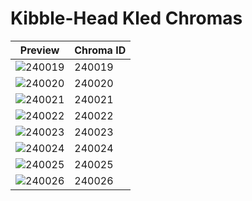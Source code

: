 # Kibble-Head Kled Chromas

| Preview | Chroma ID |
|---------|-----------|
| ![240019](https://raw.communitydragon.org/latest/plugins/rcp-be-lol-game-data/global/default/v1/champion-chroma-images/240/240019.png) | 240019 |
| ![240020](https://raw.communitydragon.org/latest/plugins/rcp-be-lol-game-data/global/default/v1/champion-chroma-images/240/240020.png) | 240020 |
| ![240021](https://raw.communitydragon.org/latest/plugins/rcp-be-lol-game-data/global/default/v1/champion-chroma-images/240/240021.png) | 240021 |
| ![240022](https://raw.communitydragon.org/latest/plugins/rcp-be-lol-game-data/global/default/v1/champion-chroma-images/240/240022.png) | 240022 |
| ![240023](https://raw.communitydragon.org/latest/plugins/rcp-be-lol-game-data/global/default/v1/champion-chroma-images/240/240023.png) | 240023 |
| ![240024](https://raw.communitydragon.org/latest/plugins/rcp-be-lol-game-data/global/default/v1/champion-chroma-images/240/240024.png) | 240024 |
| ![240025](https://raw.communitydragon.org/latest/plugins/rcp-be-lol-game-data/global/default/v1/champion-chroma-images/240/240025.png) | 240025 |
| ![240026](https://raw.communitydragon.org/latest/plugins/rcp-be-lol-game-data/global/default/v1/champion-chroma-images/240/240026.png) | 240026 |